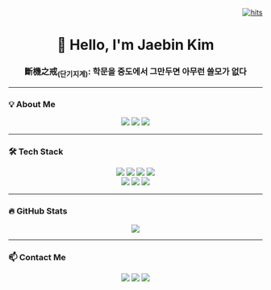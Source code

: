 <!-- https://myhits.vercel.app -->

<p align="right">
  <a href="https://github.com/JaeBinary">
    <img src="https://myhits.vercel.app/api/hit/https%3A%2F%2Fgithub.com%2FJaeBinary?color=blue&label=hits&size=small" alt="hits"/></a>
</p>

<h1 align="center">👋 Hello, I'm Jaebin Kim</h1>
<h3 align="center">斷機之戒<sub>(단기지계)</sub>: 학문을 중도에서 그만두면 아무런 쓸모가 없다</h3>

<!-- https://simpleicons.org -->
<!-- https://img.shields.io/badge/[이름]-[배경색]?style=for-the-badge&logo=[슬러그]&logoColor=[글씨색] -->

---

### 💡 **About Me**

<p align="center">
  <a href="https://jaebinary.github.io/about">
    <img src="https://img.shields.io/badge/GitHubPages-222222?style=for-the-badge&logo=github&logoColor=white"/></a>
  <a href="https://velog.io/@jaebinary/about">
    <img src="https://img.shields.io/badge/Velog-20C997?style=for-the-badge&logo=velog&logoColor=white"/></a>
  <a href="https://jaebinary.tistory.com">
    <img src="https://img.shields.io/badge/Tistory-FF5A4A?style=for-the-badge&logo=tistory&logoColor=white"/></a>
</p>

---

### 🛠 **Tech Stack**

<p align="center">
  <a href="https://docs.python.org/3.13/tutorial/index.html">
    <img src="https://img.shields.io/badge/Python-3776AB?style=for-the-badge&logo=python&logoColor=white"/></a>
  <a href="https://selenium-python.readthedocs.io/installation.html">
    <img src="https://img.shields.io/badge/Selenium-43B02A?style=for-the-badge&logo=selenium&logoColor=white"/></a>
  <a href="https://pandas.pydata.org/docs/index.html">
    <img src="https://img.shields.io/badge/pandas-150458?style=for-the-badge&logo=pandas&logoColor=white"/></a>
  <a href="https://docs.opencv.org/4.x/d6/d00/tutorial_py_root.html">
    <img src="https://img.shields.io/badge/OpenCV-5C3EE8?style=for-the-badge&logo=opencv&logoColor=white"/></a>

  <br>

  <a href="https://devdocs.io/c">
    <img src="https://img.shields.io/badge/ANSI C-00599C?style=for-the-badge&logo=c&logoColor=white"/></a>
  <a href="https://docs.arduino.cc/language-reference">
    <img src="https://img.shields.io/badge/Arduino-00979D?style=for-the-badge&logo=arduino&logoColor=white"/></a>
  <a href="https://www.st.com/en/evaluation-tools/stm32-nucleo-boards/documentation.html">
    <img src="https://img.shields.io/badge/STMicroelectronics-03234B?style=for-the-badge&logo=stmicroelectronics&logoColor=white"/></a>
</p>

---

### 🔥 **GitHub Stats**

<!-- https://github.com/anuraghazra/github-readme-stats/blob/master/themes/README.md -->

<div align="center">
  <a href="https://github.com/JaeBinary">
  <img src="https://github-readme-stats.vercel.app/api?username=JaeBinary&show_icons=true&theme=codeSTACKr"/></a>
</div>

---

### 📫 **Contact Me**

<p align="center">
  <a href="mailto:jaebin0815@gmail.com">
    <img src="https://img.shields.io/badge/Gmail-EA4335?style=for-the-badge&logo=gmail&logoColor=white"/></a>
  <a href="mailto:jaebin0815@naver.com">
    <img src="https://img.shields.io/badge/Naver-03C75A?style=for-the-badge&logo=naver&logoColor=white"/></a>
  <a href="https://open.kakao.com/me/JaeBinary">
    <img src="https://img.shields.io/badge/KakaoTalk-FFCD00?style=for-the-badge&logo=kakaotalk&logoColor=white"/></a>
</p>

